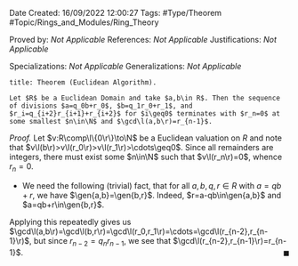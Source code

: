 <div class="topSpace"></div>

Date Created: 16/09/2022 12:00:27
Tags: #Type/Theorem #Topic/Rings_and_Modules/Ring_Theory

Proved by: <i>Not Applicable</i>
References: <i>Not Applicable</i>
Justifications: <i>Not Applicable</i>

Specializations: <i>Not Applicable</i>
Generalizations: <i>Not Applicable</i>

``` ad-Theorem
title: Theorem (Euclidean Algorithm).

Let $R$ be a Euclidean Domain and take $a,b\in R$. Then the sequence of divisions $a=q_0b+r_0$, $b=q_1r_0+r_1$, and $r_i=q_{i+2}r_{i+1}+r_{i+2}$ for $i\geq0$ terminates with $r_n=0$ at some smallest $n\in\N$ and $\gcd\l(a,b\r)=r_{n-1}$.

```

<i>Proof.</i> Let $v:R\comp\l\{0\r\}\to\N$ be a Euclidean valuation on $R$ and note that $v\l(b\r)>v\l(r_0\r)>v\l(r_1\r)>\cdots\geq0$. Since all remainders are integers, there must exist some $n\in\N$ such that $v\l(r_n\r)=0$, whence $r_n=0$.
* We need the following (trivial) fact, that for all $a,b,q,r\in R$ with $a=qb+r$, we have $\gen{a,b}=\gen{b,r}$. Indeed, $r=a-qb\in\gen{a,b}$ and $a=qb+r\in\gen{b,r}$.

Applying this repeatedly gives us $\gcd\l(a,b\r)=\gcd\l(b,r\r)=\gcd\l(r_0,r_1\r)=\cdots=\gcd\l(r_{n-2},r_{n-1}\r)$, but since $r_{n-2}=q_nr_{n-1}$, we see that $\gcd\l(r_{n-2},r_{n-1}\r)=r_{n-1}$.<span style="float:right;">$\blacksquare$</span>
